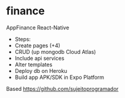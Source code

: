 # finance
AppFinance React-Native

* Steps: 
* Create pages (+4)
* CRUD (up mongodb Cloud Atlas)
* Include api services 
* Alter templates 
* Deploy db on Heroku
* Build app APK/SDK in Expo Platform

Based https://github.com/sujeitoprogramador
